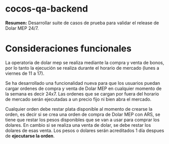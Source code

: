 # cocos-qa-backend

**Resumen:**
Desarrollar suite de casos de prueba para validar el release de Dolar MEP 24/7.

# Consideraciones funcionales
La operatoria de dolar mep se realiza mediante la compra y venta de bonos, por lo tanto la ejecución se realiza durante el horario de mercado (lunes a viernes de 11 a 17).

Se ha desarrollado una funcionalidad nueva para que los usuarios puedan cargar ordenes de compra y venta de Dolar MEP en cualquier momento de la semana es decir 24x7. Las ordenes que se cargan por fuera del horario de mercado serán ejecutadas a un precio fijo ni bien abra el mercado.

Cualquier orden debe restar plata disponible al momento de crearse la orden, es decir si se crea una orden de compra de Dolar MEP con ARS, se tiene que restar los pesos disponibles que se van a usar para comprar los dolares. En cambio si se realiza una venta de dolar, se debe restar los dolares de esas venta.
Los pesos o dolares serán acreditados 1 día despues de **ejecutarse la orden**.
